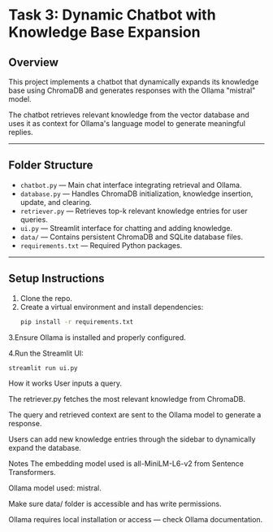 # Task 3: Dynamic Chatbot with Knowledge Base Expansion

## Overview
This project implements a chatbot that dynamically expands its knowledge base using ChromaDB and generates responses with the Ollama "mistral" model.

The chatbot retrieves relevant knowledge from the vector database and uses it as context for Ollama's language model to generate meaningful replies.

---

## Folder Structure
- `chatbot.py` — Main chat interface integrating retrieval and Ollama.
- `database.py` — Handles ChromaDB initialization, knowledge insertion, update, and clearing.
- `retriever.py` — Retrieves top-k relevant knowledge entries for user queries.
- `ui.py` — Streamlit interface for chatting and adding knowledge.
- `data/` — Contains persistent ChromaDB and SQLite database files.
- `requirements.txt` — Required Python packages.

---

## Setup Instructions

1. Clone the repo.
2. Create a virtual environment and install dependencies:
   ```bash
   pip install -r requirements.txt
3.Ensure Ollama is installed and properly configured.

4.Run the Streamlit UI:

    streamlit run ui.py

How it works
User inputs a query.

The retriever.py fetches the most relevant knowledge from ChromaDB.

The query and retrieved context are sent to the Ollama model to generate a response.

Users can add new knowledge entries through the sidebar to dynamically expand the database.

Notes
The embedding model used is all-MiniLM-L6-v2 from Sentence Transformers.

Ollama model used: mistral.

Make sure data/ folder is accessible and has write permissions.

Ollama requires local installation or access — check Ollama documentation.